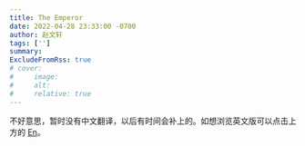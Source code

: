 ```yaml
---
title: The Emperor
date: 2022-04-28 23:33:00 -0700
author: 赵文轩
tags: ['']
summary: 
ExcludeFromRss: true
# cover:
#     image: 
#     alt: 
#     relative: true
---
```

不好意思，暂时没有中文翻译，以后有时间会补上的。如想浏览英文版可以点击上方的 <ins>En</ins>。